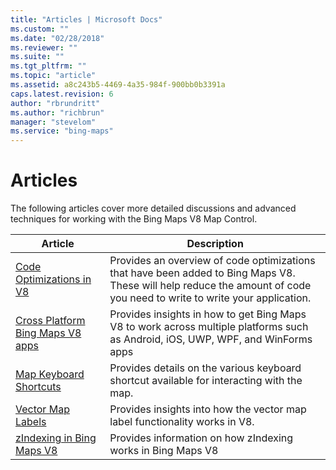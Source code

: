 ```yaml
---
title: "Articles | Microsoft Docs"
ms.custom: ""
ms.date: "02/28/2018"
ms.reviewer: ""
ms.suite: ""
ms.tgt_pltfrm: ""
ms.topic: "article"
ms.assetid: a8c243b5-4469-4a35-984f-900bb0b3391a
caps.latest.revision: 6
author: "rbrundritt"
ms.author: "richbrun"
manager: "stevelom"
ms.service: "bing-maps"
---
```


# Articles

The following articles cover more detailed discussions and advanced techniques for working with the Bing Maps V8 Map Control.

 Article                                                 | Description
---------------------------------------------------------|--------------------
[Code Optimizations in V8](code-optimizations-in-v8.md) | Provides an overview of code optimizations that have been added to Bing Maps V8. These will help reduce the amount of code you need to write to write your application.
[Cross Platform Bing Maps V8 apps](cross-platform-bing-maps-v8-apps.md) | Provides insights in how to get Bing Maps V8 to work across multiple platforms such as Android, iOS, UWP, WPF, and WinForms apps
 [Map Keyboard Shortcuts](map-keyboard-shortcuts.md) | Provides details on the various keyboard shortcut available for interacting with the map.
 [Vector Map Labels](vector-map-labels.md)           | Provides insights into how the vector map label functionality works in V8.
 [zIndexing in Bing Maps V8](zindexing-in-bing-maps-v8.md) | Provides information on how zIndexing works in Bing Maps V8